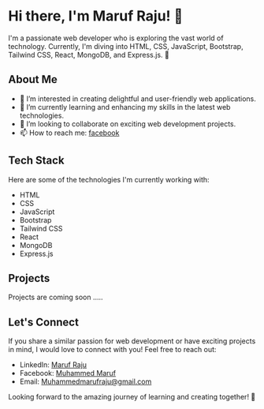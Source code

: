 # Hi there, I'm Maruf Raju! 👋

I'm a passionate web developer who is exploring the vast world of technology. Currently, I'm diving into HTML, CSS, JavaScript, Bootstrap, Tailwind CSS, React, MongoDB, and Express.js. 🚀

## About Me

- 👀 I’m interested in creating delightful and user-friendly web applications.
- 🌱 I’m currently learning and enhancing my skills in the latest web technologies.
- 💞️ I’m looking to collaborate on exciting web development projects.
- 📫 How to reach me: [facebook](https://www.facebook.com/MarufBytes/)

## Tech Stack

Here are some of the technologies I'm currently working with:

- HTML
- CSS
- JavaScript
- Bootstrap
- Tailwind CSS
- React
- MongoDB
- Express.js

## Projects

Projects are coming soon .....

## Let's Connect

If you share a similar passion for web development or have exciting projects in mind, I would love to connect with you! Feel free to reach out:

- LinkedIn: [Maruf Raju](https://www.linkedin.com/in/muhammedmarufraju/)
- Facebook: [Muhammed Maruf](https://www.facebook.com/MarufBytes/)
- Email: [Muhammedmarufraju@gmail.com](Muhammedmarufraju@gmail.com)

Looking forward to the amazing journey of learning and creating together! 🌟
